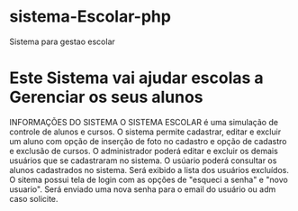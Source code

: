 # sistema-Escolar-php
Sistema para gestao escolar
 

 # Este Sistema vai ajudar escolas a Gerenciar os seus alunos

 INFORMAÇÕES DO SISTEMA
O SISTEMA ESCOLAR é uma simulação de controle de alunos e cursos. O sistema permite cadastrar, editar e excluir um aluno com opção de inserção de foto no cadastro e opção de cadastro e exclusão de cursos.
O administrador poderá editar e excluir os demais usuários que se cadastraram no sistema.
O usúario poderá consultar os alunos cadastrados no sistema.
Será exibido a lista dos usuários excluídos.
O sitema possui tela de login com as opções de "esqueci a senha" e "novo usuario".
Será enviado uma nova senha para o email do usuário ou adm caso solicite.